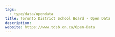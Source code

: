 ```yaml
---
tags:
  - type/data/opendata
title: Toronto District School Board - Open Data
description:
website: https://www.tdsb.on.ca/Open-Data
---
```

